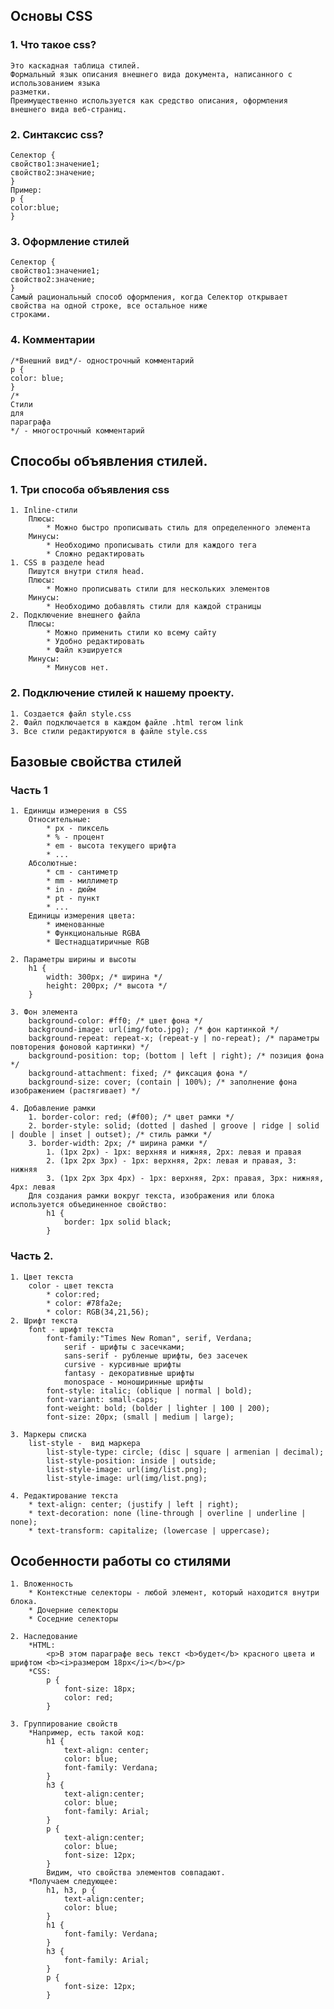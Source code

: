 
 ##   Основы CSS
    
### 1. Что такое css?
    Это каскадная таблица стилей.
    Формальный язык описания внешнего вида документа, написанного с использованием языка
    разметки.
    Преимущественно используется как средство описания, оформления внешнего вида веб-страниц.

### 2. Синтаксис css?
    Селектор {
    свойство1:значение1;
    свойство2:значение;
    }
    Пример:
    p {
    color:blue;
    }

### 3. Оформление стилей
    Селектор {
    свойство1:значение1;
    свойство2:значение;
    }
    Самый рациональный способ оформления, когда Селектор открывает свойства на одной строке, все остальное ниже
    строками.

### 4. Комментарии
    /*Внешний вид*/- однострочный комментарий
    p {
    color: blue;
    }
    /*
    Стили
    для
    параграфа
    */ - многострочный комментарий


## Способы объявления стилей.

### 1. Три способа объявления css
    1. Inline-стили 
        Плюсы:
            * Можно быстро прописывать стиль для определенного элемента
        Минусы:
            * Необходимо прописывать стили для каждого тега
            * Сложно редактировать
    1. CSS в разделе head 
        Пишутся внутри стиля head.
        Плюсы:
            * Можно прописывать стили для нескольких элементов
        Минусы:
            * Необходимо добавлять стили для каждой страницы
    2. Подключение внешнего файла 
        Плюсы:
            * Можно применить стили ко всему сайту
            * Удобно редактировать
            * Файл кэшируется
        Минусы:
            * Минусов нет.

### 2. Подключение стилей к нашему проекту.
    1. Создается файл style.css
    2. Файл подключается в каждом файле .html тегом link
    3. Все стили редактируются в файле style.css

## Базовые свойства стилей
### Часть 1
    1. Единицы измерения в CSS
        Относительные:
            * px - пиксель
            * % - процент
            * em - высота текущего шрифта
            * ...
        Абсолютные:
            * cm - сантиметр
            * mm - миллиметр
            * in - дюйм
            * pt - пункт
            * ...
        Единицы измерения цвета:
            * именованные
            * Функциональные RGBA
            * Шестнадцатиричные RGB

    2. Параметры ширины и высоты
        h1 {
            width: 300px; /* ширина */
            height: 200px; /* высота */
        }

    3. Фон элемента
        background-color: #ff0; /* цвет фона */
        background-image: url(img/foto.jpg); /* фон картинкой */
        background-repeat: repeat-x; (repeat-y | no-repeat); /* параметры повторения фоновой картинки) */
        background-position: top; (bottom | left | right); /* позиция фона */
        background-attachment: fixed; /* фиксация фона */
        background-size: cover; (contain | 100%); /* заполнение фона изображением (растягивает) */
        
    4. Добавление рамки
        1. border-color: red; (#f00); /* цвет рамки */
        2. border-style: solid; (dotted | dashed | groove | ridge | solid | double | inset | outset); /* стиль рамки */
        3. border-width: 2px; /* ширина рамки */
            1. (1px 2px) - 1px: верхняя и нижняя, 2px: левая и правая
            2. (1px 2px 3px) - 1px: верхняя, 2px: левая и правая, 3: нижняя
            3. (1px 2px 3px 4px) - 1px: верхняя, 2px: правая, 3px: нижняя, 4px: левая
        Для создания рамки вокруг текста, изображения или блока используется объединенное свойство:
            h1 {
                border: 1px solid black;
            }
### Часть 2.
    1. Цвет текста
        color - цвет текста
            * color:red;
            * color: #78fa2e;
            * color: RGB(34,21,56);
    2. Шрифт текста
        font - шрифт текста
            font-family:"Times New Roman", serif, Verdana;
                serif - шрифты с засечками;
                sans-serif - рубленые шрифты, без засечек
                cursive - курсивные шрифты
                fantasy - декоративные шрифты
                monospace - моноширинные шрифты
            font-style: italic; (oblique | normal | bold); 
            font-variant: small-caps;
            font-weight: bold; (bolder | lighter | 100 | 200);
            font-size: 20px; (small | medium | large);

    3. Маркеры списка
        list-style -  вид маркера
            list-style-type: circle; (disc | square | armenian | decimal);
            list-style-position: inside | outside;
            list-style-image: url(img/list.png);
            list-style-image: url(img/list.png);
    
    4. Редактирование текста
        * text-align: center; (justify | left | right);
        * text-decoration: none (line-through | overline | underline | none);
        * text-transform: capitalize; (lowercase | uppercase);

## Особенности работы со стилями
    1. Вложенность
        * Контекстные селекторы - любой элемент, который находится внутри блока.
        * Дочерние селекторы
        * Соседние селекторы
  
    2. Наследование
        *HTML:
            <p>В этом параграфе весь текст <b>будет</b> красного цвета и шрифтом <b><i>размером 18px</i></b></p>
        *CSS:
            p {
                font-size: 18px;
                color: red;
            }
    
    3. Группирование свойств
        *Например, есть такой код:
            h1 {
                text-align: center;
                color: blue;
                font-family: Verdana;
            }
            h3 {
                text-align:center;
                color: blue;
                font-family: Arial;
            }
            p {
                text-align:center;
                color: blue;
                font-size: 12px;            
            }
            Видим, что свойства элементов совпадают.
        *Получаем следующее:
            h1, h3, p {
                text-align:center;
                color: blue;
            }
            h1 {
                font-family: Verdana;
            }
            h3 {
                font-family: Arial;
            }
            p {
                font-size: 12px;
            }
        
    